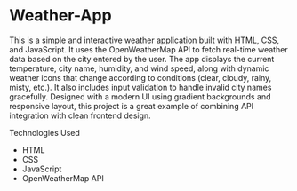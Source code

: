 # Weather-App
This is a simple and interactive weather application built with HTML, CSS, and JavaScript. It uses the OpenWeatherMap API to fetch real-time weather data based on the city entered by the user. The app displays the current temperature, city name, humidity, and wind speed, along with dynamic weather icons that change according to conditions (clear, cloudy, rainy, misty, etc.). It also includes input validation to handle invalid city names gracefully. Designed with a modern UI using gradient backgrounds and responsive layout, this project is a great example of combining API integration with clean frontend design.

Technologies Used
- HTML   
- CSS   
- JavaScript   
- OpenWeatherMap API   

